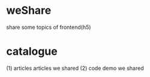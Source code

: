 # weShare
share some topics of frontend(h5)

# catalogue
(1) articles
  articles we shared
(2) code
  demo we shared
